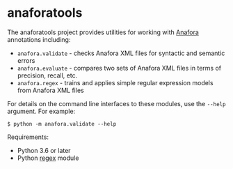 anaforatools
============

The anaforatools project provides utilities for working with [Anafora](https://github.com/weitechen/anafora) annotations including:
* `anafora.validate` - checks Anafora XML files for syntactic and semantic errors
* `anafora.evaluate` - compares two sets of Anafora XML files in terms of precision, recall, etc.
* `anafora.regex` - trains and applies simple regular expression models from Anafora XML files

For details on the command line interfaces to these modules, use the `--help` argument. For example:
```
$ python -m anafora.validate --help
```

Requirements:
* Python 3.6 or later
* Python [regex](https://pypi.python.org/pypi/regex) module
